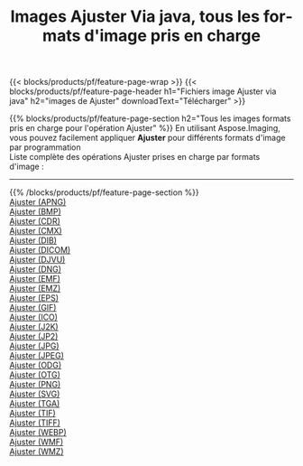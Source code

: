 ﻿---
title: Images Ajuster Via java, tous les formats d'image pris en charge 
weight: 3920
url: /fr/java/adjust 
lang: fr
langdirlevel: 2
locales: zh-hans,ja,it,ru,de,es,fr,nl,id,lt,pl,pt,vi,tr,ko,zh-hant,ar,hi,th,sv,cs,uk,he
description: En utilisant Aspose.Imaging, vous pouvez facilement Ajuster images Via java
---

{{< blocks/products/pf/feature-page-wrap >}}
{{< blocks/products/pf/feature-page-header h1="Fichiers image Ajuster via java" h2="images de Ajuster" downloadText="Télécharger" >}}


{{% blocks/products/pf/feature-page-section  h2="Tous les images formats pris en charge pour l'opération Ajuster" %}}
En utilisant Aspose.Imaging, vous pouvez facilement appliquer **Ajuster** pour différents formats d'image par programmation
<br/>
Liste complète des opérations Ajuster prises en charge par formats d'image :
<hr/>
{{% /blocks/products/pf/feature-page-section %}}
<div class="container-fluid productfamilypage bg-gray">
    <div class="convertypes bg-gray agp-content section">
        <div class="container">
		<div class="row other-converters">
		    <div class='col-md-2 other-converter remove-lp remove-rp'><a href="/imaging/fr/java/adjust/apng" >Ajuster (APNG)</a></div><div class='col-md-2 other-converter remove-lp remove-rp'><a href="/imaging/fr/java/adjust/bmp" >Ajuster (BMP)</a></div><div class='col-md-2 other-converter remove-lp remove-rp'><a href="/imaging/fr/java/adjust/cdr" >Ajuster (CDR)</a></div><div class='col-md-2 other-converter remove-lp remove-rp'><a href="/imaging/fr/java/adjust/cmx" >Ajuster (CMX)</a></div><div class='col-md-2 other-converter remove-lp remove-rp'><a href="/imaging/fr/java/adjust/dib" >Ajuster (DIB)</a></div><div class='col-md-2 other-converter remove-lp remove-rp'><a href="/imaging/fr/java/adjust/dicom" >Ajuster (DICOM)</a></div><div class='col-md-2 other-converter remove-lp remove-rp'><a href="/imaging/fr/java/adjust/djvu" >Ajuster (DJVU)</a></div><div class='col-md-2 other-converter remove-lp remove-rp'><a href="/imaging/fr/java/adjust/dng" >Ajuster (DNG)</a></div><div class='col-md-2 other-converter remove-lp remove-rp'><a href="/imaging/fr/java/adjust/emf" >Ajuster (EMF)</a></div><div class='col-md-2 other-converter remove-lp remove-rp'><a href="/imaging/fr/java/adjust/emz" >Ajuster (EMZ)</a></div><div class='col-md-2 other-converter remove-lp remove-rp'><a href="/imaging/fr/java/adjust/eps" >Ajuster (EPS)</a></div><div class='col-md-2 other-converter remove-lp remove-rp'><a href="/imaging/fr/java/adjust/gif" >Ajuster (GIF)</a></div><div class='col-md-2 other-converter remove-lp remove-rp'><a href="/imaging/fr/java/adjust/ico" >Ajuster (ICO)</a></div><div class='col-md-2 other-converter remove-lp remove-rp'><a href="/imaging/fr/java/adjust/j2k" >Ajuster (J2K)</a></div><div class='col-md-2 other-converter remove-lp remove-rp'><a href="/imaging/fr/java/adjust/jp2" >Ajuster (JP2)</a></div><div class='col-md-2 other-converter remove-lp remove-rp'><a href="/imaging/fr/java/adjust/jpg" >Ajuster (JPG)</a></div><div class='col-md-2 other-converter remove-lp remove-rp'><a href="/imaging/fr/java/adjust/jpeg" >Ajuster (JPEG)</a></div><div class='col-md-2 other-converter remove-lp remove-rp'><a href="/imaging/fr/java/adjust/odg" >Ajuster (ODG)</a></div><div class='col-md-2 other-converter remove-lp remove-rp'><a href="/imaging/fr/java/adjust/otg" >Ajuster (OTG)</a></div><div class='col-md-2 other-converter remove-lp remove-rp'><a href="/imaging/fr/java/adjust/png" >Ajuster (PNG)</a></div><div class='col-md-2 other-converter remove-lp remove-rp'><a href="/imaging/fr/java/adjust/svg" >Ajuster (SVG)</a></div><div class='col-md-2 other-converter remove-lp remove-rp'><a href="/imaging/fr/java/adjust/tga" >Ajuster (TGA)</a></div><div class='col-md-2 other-converter remove-lp remove-rp'><a href="/imaging/fr/java/adjust/tif" >Ajuster (TIF)</a></div><div class='col-md-2 other-converter remove-lp remove-rp'><a href="/imaging/fr/java/adjust/tiff" >Ajuster (TIFF)</a></div><div class='col-md-2 other-converter remove-lp remove-rp'><a href="/imaging/fr/java/adjust/webp" >Ajuster (WEBP)</a></div><div class='col-md-2 other-converter remove-lp remove-rp'><a href="/imaging/fr/java/adjust/wmf" >Ajuster (WMF)</a></div><div class='col-md-2 other-converter remove-lp remove-rp'><a href="/imaging/fr/java/adjust/wmz" >Ajuster (WMZ)</a></div>
                </div>
        </div>
    </div>
</div>
<br/>


